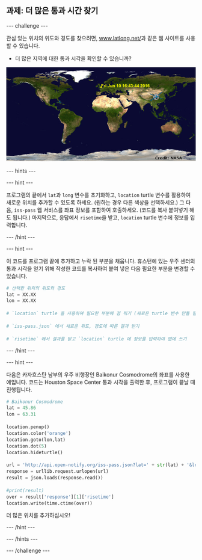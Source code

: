 ## 과제: 더 많은 통과 시간 찾기

\--- challenge \---

관심 있는 위치의 위도와 경도를 찾으려면, <a href="http://www.latlong.net/" target="_blank"> www.latlong.net/</a>과 같은 웹 사이트를 사용할 수 있습니다.

+ 더 많은 지역에 대한 통과 시각을 확인할 수 있습니까? 

![스크린샷](images/iss-final.png)

\--- hints \---

\--- hint \---

프로그램의 끝에서 `lat`과 `long` 변수를 초기화하고, `location` turtle 변수를 활용하여 새로운 위치를 추가할 수 있도록 하세요. (원하는 경우 다른 색상을 선택하세요.) 그 다음, `iss-pass` 웹 서비스를 좌표 정보를 포함하여 호출하세요. (코드를 복사 붙여넣기 해도 됩니다.) 마지막으로, 응답에서 `risetime`을 받고, `location` turtle 변수에 정보를 입력합니다.

\--- /hint \---

\--- hint \---

이 코드를 프로그램 끝에 추가하고 누락 된 부분을 채웁니다. 휴스턴에 있는 우주 센터의 통과 시각을 얻기 위해 작성한 코드를 복사하여 붙여 넣은 다음 필요한 부분을 변경할 수 있습니다.

```python
# 선택한 위치의 위도와 경도
lat = XX.XX
lon = XX.XX

# `location` turtle 을 사용하여 필요한 부분에 점 찍기 (새로운 turtle 변수 만들 필요 없음), 다른 색상 고르기

# `iss-pass.json` 에서 새로운 위도, 경도에 따른 결과 받기

# `risetime` 에서 결과를 받고 `location` turtle 에 정보를 입력하여 맵에 쓰기
```

\--- /hint \---

\--- hint \---

다음은 카자흐스탄 남부의 우주 비행장인 Baikonur Cosmodrome의 좌표를 사용한 예입니다. 코드는 Houston Space Center 통과 시각을 출력한 후, 프로그램이 끝날 때 진행됩니다.

```python
# Baikonur Cosmodrome
lat = 45.86
lon = 63.31

location.penup()
location.color('orange')
location.goto(lon,lat)
location.dot(5)
location.hideturtle()

url = 'http://api.open-notify.org/iss-pass.json?lat=' + str(lat) + '&lon=' + str(lon)
response = urllib.request.urlopen(url)
result = json.loads(response.read())

#print(result)
over = result['response'][1]['risetime']
location.write(time.ctime(over))
```

더 많은 위치를 추가하십시오!

\--- /hint \---

\--- /hints \---

\--- /challenge \---